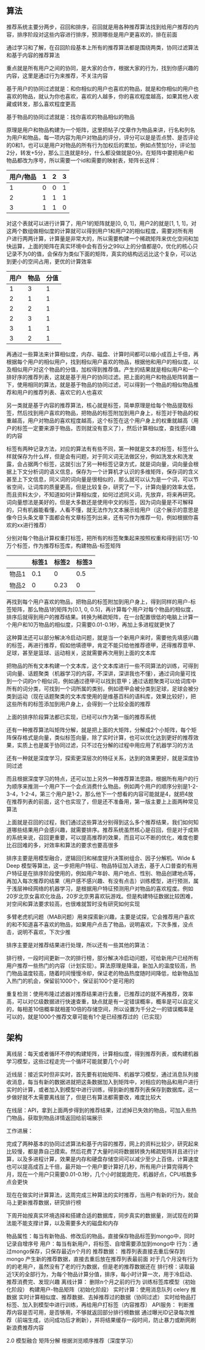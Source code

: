 ## 算法

推荐系统主要分两步，召回和排序，召回就是用各种推荐算法找到给用户推荐的内容，排序阶段对这些内容进行排序，预测哪些是用户更喜欢的，排在前面

通过学习和了解，在召回阶段基本上所有的推荐算法都是围绕两类，协同过滤算法和基于内容的推荐算法

重点就是所有用户之间的协同，是大家的合作，根据大家的行为，找到你感兴趣的内容，这里是通过行为来推荐，不关注内容

基于用户的协同过滤就是：和你相似的用户也喜欢的物品，就是和你相似的用户也喜欢的物品，就认为你也喜欢，喜欢的人越多，你的喜欢程度越高，如果其他人收藏或转发，那么喜欢程度更高

基于物品的协同过滤就是：找你喜欢的物品相似的物品

原理是用户和物品构建为一个矩阵，这里把帖子/文章作为物品来讲，行名和列名为用户和物品，每一项内容为用户对物品的评分，评分可以是是否点赞、是否评论的0和1，也可以是用户对物品的所有行为加权后的累加，例如点赞加1分，评论加2分，转发+5分，那么三连就是8分，什么都没做就是0分。在矩阵中要把用户和物品都改为序号，所以需要一个id和需要的映射表，矩阵长这样：

| 用户/物品 | 1    | 2    | 3    |
| --------- | ---- | ---- | ---- |
| 1         | 0    | 0    | 1    |
| 2         | 1    | 1    | 1    |
| 3         | 1    | 1    | 0    |

对这个表就可以进行计算了，用户1的矩阵就是[0, 0, 1]，用户2的就是[1, 1, 1]，对这两个数组做相似度的计算就可以得到用户1和用户2的相似程度，需要对所有用户进行两两计算，计算量是非常大的，所以需要构建一个稀疏矩阵来优化空间和加快运算，上面的矩阵在真实环境中会有百分之99以上的分值都是0，优化的核心只记录不为0的值，会保存为类似下面的矩阵，真实的结构远远比这个复杂，可以达到更小的空间占用，更优的计算效率

| 用户 | 物品 | 分值 |
| ---- | ---- | ---- |
| 1    | 3    | 1    |
| 2    | 1    | 1    |
| 2    | 2    | 1    |
| 2    | 3    | 1    |
| 3    | 1    | 1    |
| 3    | 2    | 1    |

再通过一些算法来计算相似度，内存、磁盘、计算时间都可以缩小成百上千倍，再根据每个用户的相似用户，找到相似用户喜欢的物品，根据他和用户的相似度，以及相似用户对这个物品的分值，加权得到推荐值。产生的结果就是相似用户和一个排好序的推荐列表，这就是基于用户的协同过滤。把上面的用户和物品矩阵转置一下，使用相同的算法，就是基于物品的协同过滤，可以得到一个物品的相似物品推荐和用户的推荐列表、喜欢它的人也喜欢



另一类就是基于内容的推荐算法，核心就是标签，简单原理是给每个物品提取标签，然后找到用户喜欢的物品，把物品的标签附加到用户身上，标签对于物品的权重越高，用户对物品的喜欢程度越高，这个标签在这个用户身上的权重就越高（用户的标签一定要来源于物品，否则就没有意义了），然后计算相似度，查找感兴趣的内容

标签有两种记录方法，对应的算法有有些不同，第一种就是文本的标签，标签什么样就保存为什么样，但是会有问题，对于同义词无法做区分，例如洗发水和洗发露，会占据两个标签，这就引出了另一种标签记录方式，就是词向量，词向量会根据上下文分析词的语义信息，保存为一个计算机才认识的多维矩阵，保存词的含义甚至上下文信息，同义词的词向量是很相似的，那么就可以认为是一个词，可以节省空间，让词库的质量更高，但是比较复杂，研究了一下，计算向量的效率太低，而且资料太少，不知道如何计算相似度，如何过滤同义词，先放弃，将来再研究。词向量想法是美好的，但是大多数还是使用中文的标签，因为词向量是不可解释的，只有机器能看懂，人看不懂，就无法作为文本展示给用户（这个展示的意思是像今日头条文章下面都会有文章标签列出来，还有可作为推荐一句，例如根据你喜欢的xx进行推荐）

分别对每个物品计算权重打标签，把所有的标签聚集起来按照权重和得到前1万-10万个标签，作为推荐标签库，构建物品-标签矩阵

|       | 标签1 | 标签2 | 标签3 |
| ----- | ----- | ----- | ----- |
| 物品1 | 0.1   | 0     | 0.5   |
| 物品2 | 0     | 0.23  | 0     |

再找到每个用户喜欢的物品，把物品的标签附加到用户身上，得到同样的用户-标签矩阵，那么物品1的矩阵为[0.1, 0, 0.5]，再计算每个用户对每个物品的相似度，排序后就得到用户的推荐结果。转换为稀疏矩阵，在一台配置很低的电脑上计算一个用户和10万物品的相似度，只需要0.01-0.1秒，再加上多进程就更快了

这种算法还可以部分解决冷启动问题，就是当一个新用户来时，需要他先填感兴趣的标签，再进行推荐，假如他填德甲，肯定不能只给他推荐德甲，还得推荐意甲、足球，甚至是篮球、运动相关，这就需要再次用到上面的文本库

把物品的所有文本构建一个文本库，这个文本库进行一些不同算法的训练，可得到词向量、话题聚类（机器学习的内容，不深讲，深讲我也不懂），通过词向量可找到一个词的n个相似词，例如通过德甲可以找到意甲；通过话题聚类可以给词库中所有的词分类，可找到一个词所属的类别，例如德甲会被分类到足球，足球会被分类到运动（现在话题聚类的文本库使用的是维基百科的语料库，效果比较好），把这些所有的标签添加到用户身上，会得到一个比较全面的推荐

上面的排序阶段算法都已实现，已经可以作为第一版的推荐系统

还有一种推荐算法叫矩阵分解，就是把上面的大矩阵，分解成2个小矩阵，每个矩阵保存格式是向量，类似标签向量，除了实时计算，也可以优化达到更好的推荐效果，实质上也是属于协同过滤，只不过在分解的过程中用应用了机器学习的方法

还有一种就是深度学习，探索更深层次的特征关系，达到的效果更好，就是深度协同过滤

而且根据深度学习的特点，还可以加上另外一种推荐算法思路，根据所有用户的行为顺序来推测一个用户下一个会点消费什么物品，例如两个用户的顺序分别是1-2-3-4，1-2-4，第三个用户是1-2，那么他下一个想看的内容可能就是4，就把4放在推荐列表的前面，这个也实现了，但是还不准备用，第一版主要上上面两种常见算法

上面就是召回的过程，我们通过这些算法分别得到这么多个推荐结果，我们如何知道哪些结果用户会感兴趣，就需要排序。推荐系统虽然核心是召回，但是对于成熟的系统来说，召回更重要，可以提高推荐的效果，而且可以不断的优化，难度也要比召回难的多，对效率和算法的要求也要高很多

排序主要是用模型融合，逻辑回归和梯度提升决策树组合、因子分解机、Wide & Deep 模型等算法，这一步把用户特征、物品特征加入进去，基于人口普查的有用户特征是在排序阶段使用的，例如用户年龄、用户地点、性别、物品创建地点等，再加入每次推荐的结果（用户感不感兴趣、有没有点击）训练模型，进行预测，属于浅层神经网络的机器学习，是根据用户特征预测用户对物品的喜欢程度。例如20岁北京女喜欢化妆品，20岁北京男喜欢玩游戏。但是构建特征数据比较困难，对空间和算法要求较高，也很难就暂时没有研究如何实现

多臂老虎机问题（MAB问题）用来探索新兴趣，主要是试探，它会推荐用户喜欢的和不知道喜不喜欢的物品，如果用户点击了物品，说明喜欢，下次多推，没点击，说明不喜欢，下次少推

排序主要是对推荐结果进行处理，所以还有一些其他的算法：

排行榜，一段时间更新一次的排行榜，部分解决冷启动问题，可给新用户已经所有用户推荐一些热门的内容（计划实现）。算法原理是降温，新加入的温度较高，热门物品温度较高，随着时间慢慢冷却，保证老的物品热度随时间降低，给新物品加入热门的机会，保留前1000个，保证前100个是可用的

重复检测：使用布隆过滤器对推荐结果进行去重，已推荐过的就不再推荐，效率高，可以对亿级数据进行快速查重，缺点就是有一定错误概率，概率是可以自定义的，每相差10倍概率就相差10倍的存储空间，所以设置为千分之一的错误概率是可以的，就是1000个推荐文章可能有1个是已经推荐过的（已实现）

## 架构

离线层：每天或者循环不停的构建矩阵，计算相似度，得到推荐列表，或构建机器学习模型，这些过程走完一个循环可能就要几个小时

近线层：接近实时但非实时，首先要有初始矩阵、机器学习模型，通过消息队列接收消息，每当有新的数据进就把这条数据加入到矩阵中，对相应的物品和用户进行实时的计算，或者加入到模型中进行训练，得到新的推荐列表保存到数据库。这一步做好就不太需要离线层了，但是已有算法都需要改，难度比较大

在线层：API，拿到上面两步得到的推荐结果，过滤掉已失效的物品，可加入些热门物品，获取到物品详情返回给前端展示



工作进展：

完成了两种基本的协同过滤算法和基于内容的推荐，网上的资料比较少，研究起来比较慢，都是靠自己摸索。然后花费了大量时间将数据转换为稀疏矩阵并且进行计算，以及多进程计算，效果是内存和硬盘存储空间可以减少至少上百倍，计算速度也可以提高成百上千倍，最开始一个用户要计算好几秒，所有用户计算完得两个月，现在一个用户只需要0.01-0.1秒，几个小时就能跑完，机器好点，CPU核数多点会更快

现在在做实时计算算法，这周完成三种算法的实时推荐，当用户有新的行为，就会马上更新推荐数据，研究排行榜

下周开始按真实环境选择和搭建合适的数据库，同步真实的数据量，测试现在的算法能不能支撑计算，以及需要多大的磁盘和内存



物品属性：每当有新物品、修改后的物品，直接保存物品标签到mongo中，同时记录自增序号
用户：每当有新用户，将标签、自增需要添加到mongo中
行为：通过mongo保存，只保存最近n个月的
推荐数据：
  推荐列表直接去重后保存到mongo
  产生新的推荐数据，直接去重后放在推荐列表最前面
  对于几个月没有行为的的老用户，虽然没有了老的行为数据，但是老的推荐数据还在
排行榜：读取最近1天的全部行为，为每个物品计算分值，排序，每小时计算一次，用于冷启动、推荐消费完、发现兴趣
离线计算：
  删除n个月之前的行为
  训练标签库模型（初始化阶段）
  构建用户-物品矩阵（初始化阶段）
实时计算：使用消息队列 celery 推数据
  实时计算相似度、推荐数据、去掉推荐过的数据（协同过滤）
  实时给物品打标签、加入到模型中进行训练，再给用户打标签（内容推荐）
API服务：
  判断推荐内容是否可用，是否够用，不够就返回部分排行榜数据
  通过曝光ID记录每次推荐（前端生成，访问成功后才刷新），并将结果缓存一段时间，防止暴力或断网刷新浪费推荐内容

2.0
模型融合
矩阵分解
根据浏览顺序推荐（深度学习）
